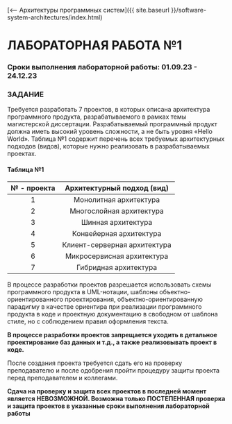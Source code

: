[⟵ Архитектуры программных систем]({{ site.baseurl }}/software-system-architectures/index.html)

# **ЛАБОРАТОРНАЯ РАБОТА №1**

### **Сроки выполнения лабораторной работы: 01.09.23 - 24.12.23**

### **ЗАДАНИЕ**

Требуется разработать 7 проектов, в которых описана архитектура программного продукта, разрабатываемого в рамках темы магистерской диссертации. Разрабатываемый программный продукт должна иметь высокий уровень сложности, а не быть уровня «Hello World». Таблица №1 содержит перечень всех требуемых архитектурных подходов (видов), которые нужно реализовать в разрабатываемых проектах.

#### **Таблица №1**

| № - проекта | Архитектурный подход (вид) |
|:-:|:-:|
| 1 | Монолитная архитектура |
| 2 | Многослойная архитектура |
| 3 | Шинная архитектура |
| 4 | Конвейерная архитектура |
| 5 | Клиент-серверная архитектура |
| 6 | Микросервисная архитектура |
| 7 | Гибридная архитектура |

В процессе разработки проектов разрешается использовать схемы программного продукта в UML-нотации, шаблоны объектно-ориентированного проектирования, объектно-ориентированную парадигму в качестве ориентира при реализации программного продукта в коде и проектную документацию в свободном от шаблона стиле, но с соблюдением правил оформления текста.

**В процессе разработки проектов запрещается уходить в детальное проектирование баз данных и т.д., а также реализовывать проект в коде.**

После создания проекта требуется сдать его на проверку преподавателю и после одобрения пройти процедуру защиты проекта перед преподавателем и коллегами.

**Сдача на проверку и защита всех проектов в последней момент является НЕВОЗМОЖНОЙ. Возможна только ПОСТЕПЕННАЯ проверка и защита проектов в указанные сроки выполнения лабораторной работы**

